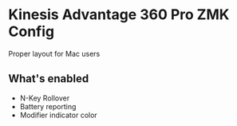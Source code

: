 # Kinesis Advantage 360 Pro ZMK Config

Proper layout for Mac users

## What's enabled

- N-Key Rollover
- Battery reporting
- Modifier indicator color